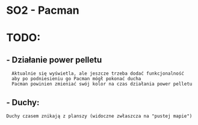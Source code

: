 # SO2 - Pacman


# TODO:

## - Działanie power pelletu
      Aktualnie się wyświetla, ale jeszcze trzeba dodać funkcjonalność 
      aby po podniesieniu go Pacman mógł pokonać ducha
      Pacman powinien zmieniać swój kolor na czas działania power pelletu
      
## - Duchy:
	Duchy czasem znikają z planszy (widoczne zwłaszcza na "pustej mapie")
	

